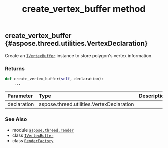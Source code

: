 ﻿---
title: create_vertex_buffer method
second_title: Aspose.3D for Python via .NET API References
description: 
type: docs
weight: 110
url: /aspose.threed.render/renderfactory/create_vertex_buffer/
is_root: false
---

## create_vertex_buffer {#aspose.threed.utilities.VertexDeclaration}

Create an [`IVertexBuffer`](/3d/python-net/aspose.threed.render/ivertexbuffer) instance to store polygon's vertex information.


### Returns 





```python
def create_vertex_buffer(self, declaration):
    ...
```


| Parameter | Type | Description |
| :- | :- | :- |
| declaration | aspose.threed.utilities.VertexDeclaration |  |



### See Also
* module [`aspose.threed.render`](../../)
* class [`IVertexBuffer`](/3d/python-net/aspose.threed.render/ivertexbuffer)
* class [`RenderFactory`](/3d/python-net/aspose.threed.render/renderfactory)

